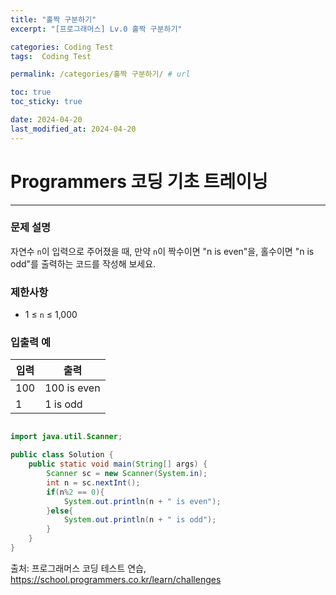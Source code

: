 ```yaml
---
title: "홀짝 구분하기"
excerpt: "[프로그래머스] Lv.0 홀짝 구분하기"

categories: Coding Test
tags:  Coding Test

permalink: /categories/홀짝 구분하기/ # url

toc: true
toc_sticky: true

date: 2024-04-20
last_modified_at: 2024-04-20
---
```


# Programmers 코딩 기초 트레이닝

---

### 문제 설명
자연수 `n`이 입력으로 주어졌을 때, 만약 `n`이 짝수이면 "n is even"을, 홀수이면 "n is odd"를 출력하는 코드를 작성해 보세요.

### 제한사항
- 1 ≤ `n` ≤ 1,000

### 입출력 예

| 입력 | 출력 |
|------|------|
| 100  | 100 is even |
| 1    | 1 is odd    |

```java

import java.util.Scanner;

public class Solution {
    public static void main(String[] args) {
        Scanner sc = new Scanner(System.in);
        int n = sc.nextInt();
        if(n%2 == 0){
            System.out.println(n + " is even");
        }else{
            System.out.println(n + " is odd");
        }
    }
}

``````

출처: 프로그래머스 코딩 테스트 연습, https://school.programmers.co.kr/learn/challenges
